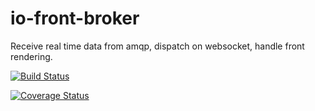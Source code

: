 io-front-broker
===============

Receive real time data from amqp, dispatch on websocket, handle front rendering.

[![Build Status](http://travis-ci.org/IOdump/io-front-broker.png)](http://travis-ci.org/IOdump/io-front-broker)

[![Coverage Status](https://coveralls.io/repos/IOdump/io-front-broker/badge.png?branch=master)](https://coveralls.io/r/IOdump/io-front-broker?branch=master)
